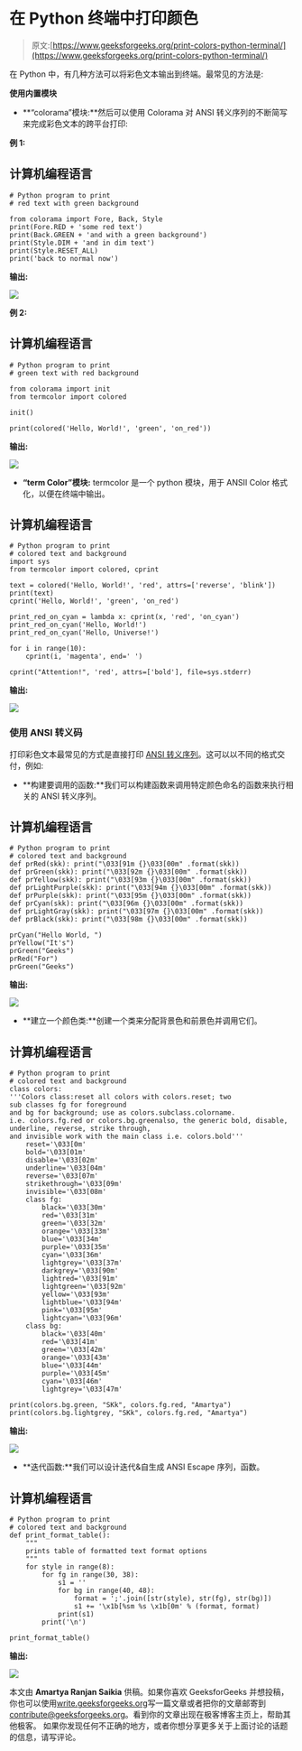 # 在 Python 终端中打印颜色

> 原文:[https://www.geeksforgeeks.org/print-colors-python-terminal/](https://www.geeksforgeeks.org/print-colors-python-terminal/)

在 Python 中，有几种方法可以将彩色文本输出到终端。最常见的方法是:

**使用内置模块**

*   **“colorama”模块:**然后可以使用 Colorama 对 ANSI 转义序列的不断简写来完成彩色文本的跨平台打印:

**例 1:**

## 计算机编程语言

```
# Python program to print
# red text with green background

from colorama import Fore, Back, Style
print(Fore.RED + 'some red text')
print(Back.GREEN + 'and with a green background')
print(Style.DIM + 'and in dim text')
print(Style.RESET_ALL)
print('back to normal now')
```

**输出:**

![](img/5690543b0f332ba978933b9f17882691.png)

**例 2:**

## 计算机编程语言

```
# Python program to print
# green text with red background

from colorama import init
from termcolor import colored

init()

print(colored('Hello, World!', 'green', 'on_red'))
```

**输出:**

![](img/0868feddece69b98b3451073d1e2840d.png)

*   **“term Color”模块:** termcolor 是一个 python 模块，用于 ANSII Color 格式化，以便在终端中输出。

## 计算机编程语言

```
# Python program to print
# colored text and background
import sys
from termcolor import colored, cprint

text = colored('Hello, World!', 'red', attrs=['reverse', 'blink'])
print(text)
cprint('Hello, World!', 'green', 'on_red')

print_red_on_cyan = lambda x: cprint(x, 'red', 'on_cyan')
print_red_on_cyan('Hello, World!')
print_red_on_cyan('Hello, Universe!')

for i in range(10):
    cprint(i, 'magenta', end=' ')

cprint("Attention!", 'red', attrs=['bold'], file=sys.stderr)
```

**输出:**

![](img/cb39ae031bf65724aba0491ee59828c7.png)

### **使用 ANSI 转义码**

打印彩色文本最常见的方式是直接打印 [ANSI 转义序列](https://en.wikipedia.org/wiki/ANSI_escape_code#Colors)。这可以以不同的格式交付，例如:

*   **构建要调用的函数:**我们可以构建函数来调用特定颜色命名的函数来执行相关的 ANSI 转义序列。

## 计算机编程语言

```
# Python program to print
# colored text and background
def prRed(skk): print("\033[91m {}\033[00m" .format(skk))
def prGreen(skk): print("\033[92m {}\033[00m" .format(skk))
def prYellow(skk): print("\033[93m {}\033[00m" .format(skk))
def prLightPurple(skk): print("\033[94m {}\033[00m" .format(skk))
def prPurple(skk): print("\033[95m {}\033[00m" .format(skk))
def prCyan(skk): print("\033[96m {}\033[00m" .format(skk))
def prLightGray(skk): print("\033[97m {}\033[00m" .format(skk))
def prBlack(skk): print("\033[98m {}\033[00m" .format(skk))

prCyan("Hello World, ")
prYellow("It's")
prGreen("Geeks")
prRed("For")
prGreen("Geeks")
```

**输出:**

![](img/8df2f6aa4fdf793e7c0fc4ed479ff776.png)

*   **建立一个颜色类:**创建一个类来分配背景色和前景色并调用它们。

## 计算机编程语言

```
# Python program to print
# colored text and background
class colors:
'''Colors class:reset all colors with colors.reset; two
sub classes fg for foreground
and bg for background; use as colors.subclass.colorname.
i.e. colors.fg.red or colors.bg.greenalso, the generic bold, disable,
underline, reverse, strike through,
and invisible work with the main class i.e. colors.bold'''
    reset='\033[0m'
    bold='\033[01m'
    disable='\033[02m'
    underline='\033[04m'
    reverse='\033[07m'
    strikethrough='\033[09m'
    invisible='\033[08m'
    class fg:
        black='\033[30m'
        red='\033[31m'
        green='\033[32m'
        orange='\033[33m'
        blue='\033[34m'
        purple='\033[35m'
        cyan='\033[36m'
        lightgrey='\033[37m'
        darkgrey='\033[90m'
        lightred='\033[91m'
        lightgreen='\033[92m'
        yellow='\033[93m'
        lightblue='\033[94m'
        pink='\033[95m'
        lightcyan='\033[96m'
    class bg:
        black='\033[40m'
        red='\033[41m'
        green='\033[42m'
        orange='\033[43m'
        blue='\033[44m'
        purple='\033[45m'
        cyan='\033[46m'
        lightgrey='\033[47m'

print(colors.bg.green, "SKk", colors.fg.red, "Amartya")
print(colors.bg.lightgrey, "SKk", colors.fg.red, "Amartya")
```

**输出:**

![](img/01674f147f75a3bc266b064e8c983d03.png)

*   **迭代函数:**我们可以设计迭代&自生成 ANSI Escape 序列，函数。

## 计算机编程语言

```
# Python program to print
# colored text and background
def print_format_table():
    """
    prints table of formatted text format options
    """
    for style in range(8):
        for fg in range(30, 38):
            s1 = ''
            for bg in range(40, 48):
                format = ';'.join([str(style), str(fg), str(bg)])
                s1 += '\x1b[%sm %s \x1b[0m' % (format, format)
            print(s1)
        print('\n')

print_format_table()
```

**输出:**

![](img/ca797a9a3c9c392c86ee217756af555e.png)

本文由 **Amartya Ranjan Saikia** 供稿。如果你喜欢 GeeksforGeeks 并想投稿，你也可以使用[write.geeksforgeeks.org](https://write.geeksforgeeks.org)写一篇文章或者把你的文章邮寄到 contribute@geeksforgeeks.org。看到你的文章出现在极客博客主页上，帮助其他极客。
如果你发现任何不正确的地方，或者你想分享更多关于上面讨论的话题的信息，请写评论。